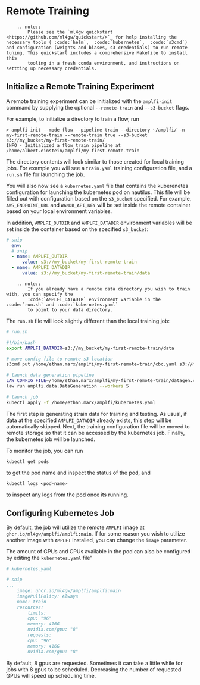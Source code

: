 Remote Training
===============

```{eval-rst}
    .. note::
        Please see the `ml4gw quickstart <https://github.com/ml4gw/quickstart/>`_ for help installing the necessary tools ( :code:`helm`,  :code:`kubernetes`,  :code:`s3cmd`) and configuration (weights and biases, s3 credentials) to run remote tuning. This quickstart includes a comprehensive Makefile to install this 
        tooling in a fresh conda environment, and instructions on settting up necessary credentials.
```

## Initialize a Remote Training Experiment
A remote training experiment can be initialized with the `amplfi-init` command
by supplying the optional `--remote-train` and `--s3-bucket` flags.

For example, to initialize a directory to train a flow, run

```console
> amplfi-init --mode flow --pipeline train --directory ~/amplfi/ -n my-first-remote-train --remote-train true --s3-bucket s3://my_bucket/my-first-remote-train/
INFO - Initialized a flow train pipeline at /home/albert.einstein/amplfi/my-first-remote-train
```

The directory contents will look similar to those created for local training jobs. 
For example you will see a `train.yaml` training configuration file, and a `run.sh` file 
for launching the job.

You will also now see a `kubernetes.yaml` file that contains the kuberenetes configuration
for launching the kubernetes pod on nautilus. This file will be filled out with configuration based on
the `s3_bucket` specified. For example, `AWS_ENDPOINT_URL` and `WANDB_API_KEY` will be set inside the remote 
container based on your local environment variables. 

In addition, `AMPLFI_OUTDIR` and `AMPLFI_DATADIR` environment variables will be set inside the container
based on the specified `s3_bucket`:

```yaml 
# snip
  env:
  # snip
  - name: AMPLFI_OUTDIR
      value: s3://my_bucket/my-first-remote-train
  - name: AMPLFI_DATADIR
      value: s3://my_bucket/my-first-remote-train/data
```

```{eval-rst}
    .. note::
        If you already have a remote data directory you wish to train with, you can specify the 
        :code:`AMPLFI_DATADIR` environment variable in the :code:`run.sh` and :code:`kubernetes.yaml` 
        to point to your data directory.
```


The `run.sh` file will look slightly different than the local training job:

```bash
# run.sh

#!/bin/bash
export AMPLFI_DATADIR=s3://my_bucket/my-first-remote-train/data

# move config file to remote s3 location
s3cmd put /home/ethan.marx/amplfi/my-first-remote-train/cbc.yaml s3://my_bucket/my-first-remote-train/cbc.yaml

# launch data generation pipeline
LAW_CONFIG_FILE=/home/ethan.marx/amplfi/my-first-remote-train/datagen.cfg
law run amplfi.data.DataGeneration --workers 5

# launch job
kubectl apply -f /home/ethan.marx/amplfi/kubernetes.yaml
```

The first step is generating strain data for training and testing. As usual, if data at the specified `AMPLFI_DATADIR` already exists,
this step will be automatically skipped. Next, the training configuration file will be moved to remote storage 
so that it can be accessed by the kubernetes job. Finally, the kubernetes job will be launched.

To monitor the job, you can run 

```console
kubectl get pods
```

to get the pod name and inspect the status of the pod, and 

```console
kubectl logs <pod-name>
```

to inspect any logs from the pod once its running.

## Configuring Kubernetes Job
By default, the job will utilize the remote `AMPLFI` image at `ghcr.io/ml4gw/amplfi/amplfi:main`.
If for some reason you wish to utilize another image with `AMPLFI` installed, you can change 
the `image` parameter.

The amount of GPUs and CPUs available in the pod can also be configured by editing the `kubernetes.yaml` file"

```yaml
# kubernetes.yaml

# snip
...
    image: ghcr.io/ml4gw/amplfi/amplfi:main
    imagePullPolicy: Always
    name: train
    resources:
        limits:
        cpu: "96"
        memory: 416G
        nvidia.com/gpu: "8"
        requests:
        cpu: "96"
        memory: 416G
        nvidia.com/gpu: "8"
```

By default, 8 gpus are requested. Sometimes it can take a little while for jobs with 8 gpus to be scheduled. 
Decreasing the number of requested GPUs will speed up scheduling time. 

